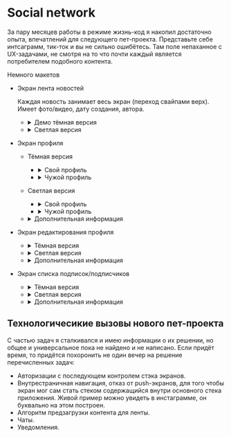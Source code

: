 # Social network

 За пару месяцев работы в режиме жизнь-код я накопил достаточно опыта, впечатлений для следующего 
 пет-проекта. Представьте себе интсаграмм, тик-ток и вы не сильно ошибётесь. Там поле непаханное с 
 UX-задачами, не смотря на то что почти каждый является потребителем подобного контента. 

 Немного макетов
 - Экран лента новостей
   
   Каждая новость занимает весь экран (переход свайпами верх). Имеет
   фото/видео, дату создания, автора. 

    - <details>
        <summary>Демо тёмная версия</summary>
     
         ![FlowDark1][FlowDark1]
         
         ![FlowDark2][FlowDark2]
         
         ![FlowDark3][FlowDark3]
         
         ![FlowDark4][FlowDark4]
         
         ![FlowDark5][FlowDark5]
         
         ![FlowDark6][FlowDark6]
         
         ![FlowDark7][FlowDark7]
         
         ![FlowDark8][FlowDark8]
         
         ![FlowDark9][FlowDark9]
         
         ![FlowDark10][FlowDark10]
         
         ![FlowDark11][FlowDark11]
         
         ![FlowDark12][FlowDark12]
         
         ![FlowDark12][FlowDarkAlt13]
         
         ![FlowDark12][FlowDarkAlt14]  
         
    </details>
    
    - <details>
       <summary>Светлая версия</summary>
       
         ![FlowLight1][FlowLight1]     
           
         ![FlowLight2][FlowLight2]   
              
         ![FlowLight3][FlowLight3]     
           
         ![FlowLight4][FlowLight4]   
             
         ![FlowLight5][FlowLight5]   
             
         ![FlowLight6][FlowLight6]  
              
         ![FlowLight7][FlowLight7]    
            
         ![FlowLight8][FlowLight8]    
            
         ![FlowLight9][FlowLight9]     
           
         ![FlowLight10][FlowLight10]   
             
         ![FlowLight10][FlowLight11]   
             
         ![FlowLight11][FlowLightAlt12]  
         
         ![FlowLight12][FlowLightAlt13]  
    </details>   

 
 - Экран профиля
 
    - Тёмная версия
       
        - <details>
           <summary>Свой профиль</summary>
             
            ![ProfileDark1][ProfileDarkOwn]
          
            ![ProfileDark2][ProfileDarkOwn2]
      
       </details>
      
        - <details>
           <summary>Чужой профиль</summary>
             
            ![ProfileDark3][ProfileDarkOther]
              
            ![ProfileDark4][ProfileDarkOther2]
        </details>  
     
    - Светлая версия
      
       - <details>
           <summary>Свой профиль</summary>
             
            ![ProfileLight1][ProfileLightOwn]
              
            ![ProfileLight2][ProfileLightOwn2]
       </details> 
      
      - <details>
          <summary>Чужой профиль</summary>
          
          ![ProfileLight3][ProfileLightOther]
          
          ![ProfileLight4][ProfileLightOther2]
      </details> 
       
   - <details>
     <summary>Дополнительная информация</summary>
      
       Скролируемый экран, имеющий разные виды и поведенияв зависимости от типа 
       пользователяи (мой и чужой профиль) и поведение от наличии авторизации. Неавторизованные 
       пользователи при совершении действий требующих авторизации открывают экран авторизации.  
       Свой экран профиля содержал следующее: 
       - Автарку.
       - Текущее местоположение
          - Неавторизованный пользователь видит вымышленное местонахождение пользователя.
          - В своём профиле пользователь видит город, страну где он находится.
          - В чужом профиле город чужого пользователя и расстояние между своим пользователем и 
          просматриваемым пользователе.
       - Подарки.  В моём понимании это сообщение в чате с пользователем оформленные особенным образом.
       Эти сообщение отличаются рядом дополнительных настроек, например: цвет фона, звук при открытии подарка, 
       тема сообщения(совокупность тематических преднастроек). Если есть подарки, то иконка 
       показывается иначе нет. При клике на происходит переход на экран со списком подарков.
       - Кол-во подписок, подписчиков - кликабельны и ведут на на соответствующие страницы списки
       - В своём профиле есть бургер меню для вызова диалогового окна для выбора следующей страницы.
        Отсюда пользователь точно сможет попасть на страницу редактирования профиля пользователя, 
        также другие настройки придётся прятать тут.
       - Посты пользователя с подгрузкой по скролу. 
      </details>  

  
  - Экран редактирования профиля
    
    - <details>
      <summary>Тёмная версия</summary>
         
         ![][]
    </details>  
    
    - <details>
      <summary>Светлая версия</summary>
         
       ![][]
    </details> 
    
    - <details>
      <summary>Дополнительная информация</summary>
        
       Стандартный экран редактирования. Аватар кликабелен и вызывает диалоговое окно с выбором источника аватрки.
       Текстовые поля выполнены в стиле материал, с автовалидацией.
    </details>  

 - Экран списка подписок/подписчиков
     
    - <details>
      <summary>Тёмная версия</summary>
          
        ![][]
     </details>  
     
     - <details>
        <summary>Светлая версия</summary>
          
        ![][]
     </details> 
     
     - <details>
          <summary>Дополнительная информация</summary>
         
        Список с пагинацией по скролу. Неавторизованные пользователи при нажатии на кнопку подписатсья переходят на 
        экран авторизации. Тап по аватару переводит на профиль пользователя.
     </details>  
 
  ## Технологичесикие вызовы нового пет-проекта
  С частью задач я сталкивался и имею информации о их решении, но общее и универсальное пока не 
  найдено и не написано. Если придёт время, то придётся похоронить не один вечер на решение 
  перечисленных задач:
  - Авторизации с последующем контролем стэка экранов.
  - Внутрестраничная навигация, отказ от push-экранов, для того чтобы экран мог сам стать стеком 
  содержащийся внутри основного стека приложения. Живой пример можно увидеть в инстаграмме, он
   буквально на этом построен.
  - Алгоритм предзагрузки контента для ленты.
  - Чаты.
  - Уведомления.

[FlowDark1]:<https://github.com/iebrosalin/mobile/blob/master/readme/flutter/social_network/unpublish/dark/flow/main/flow_1.png>
[FlowDark2]:<https://github.com/iebrosalin/mobile/blob/master/readme/flutter/social_network/unpublish/dark/flow/main/flow_2.png>
[FlowDark3]:<https://github.com/iebrosalin/mobile/blob/master/readme/flutter/social_network/unpublish/dark/flow/main/flow_3.png>
[FlowDark4]:<https://github.com/iebrosalin/mobile/blob/master/readme/flutter/social_network/unpublish/dark/flow/main/flow_4.png>
[FlowDark5]:<https://github.com/iebrosalin/mobile/blob/master/readme/flutter/social_network/unpublish/dark/flow/main/flow_5.png>
[FlowDark6]:<https://github.com/iebrosalin/mobile/blob/master/readme/flutter/social_network/unpublish/dark/flow/main/flow_6.png>
[FlowDark7]:<https://github.com/iebrosalin/mobile/blob/master/readme/flutter/social_network/unpublish/dark/flow/main/flow_7.png>
[FlowDark8]:<https://github.com/iebrosalin/mobile/blob/master/readme/flutter/social_network/unpublish/dark/flow/main/flow_8.png>
[FlowDark9]:<https://github.com/iebrosalin/mobile/blob/master/readme/flutter/social_network/unpublish/dark/flow/main/flow_9.png>
[FlowDark10]:<https://github.com/iebrosalin/mobile/blob/master/readme/flutter/social_network/unpublish/dark/flow/main/flow_10.png>
[FlowDark11]:<https://github.com/iebrosalin/mobile/blob/master/readme/flutter/social_network/unpublish/dark/flow/main/flow_11.png>
[FlowDark12]:<https://github.com/iebrosalin/mobile/blob/master/readme/flutter/social_network/unpublish/dark/flow/main/flow_12.png>

[FlowDarkAlt13]:<https://github.com/iebrosalin/mobile/blob/master/readme/flutter/social_network/unpublish/dark/flow/alt/flow_13.png>
[FlowDarkAlt14]:<https://github.com/iebrosalin/mobile/blob/master/readme/flutter/social_network/unpublish/dark/flow/alt/flow_14.png>

[FlowLight1]:<https://github.com/iebrosalin/mobile/blob/master/readme/flutter/social_network/unpublish/light/flow/main/flow_1.png>
[FlowLight2]:<https://github.com/iebrosalin/mobile/blob/master/readme/flutter/social_network/unpublish/light/flow/main/flow_2.png>
[FlowLight3]:<https://github.com/iebrosalin/mobile/blob/master/readme/flutter/social_network/unpublish/light/flow/main/flow_3.png>
[FlowLight4]:<https://github.com/iebrosalin/mobile/blob/master/readme/flutter/social_network/unpublish/light/flow/main/flow_4.png>
[FlowLight5]:<https://github.com/iebrosalin/mobile/blob/master/readme/flutter/social_network/unpublish/light/flow/main/flow_5.png>
[FlowLight6]:<https://github.com/iebrosalin/mobile/blob/master/readme/flutter/social_network/unpublish/light/flow/main/flow_6.png>
[FlowLight7]:<https://github.com/iebrosalin/mobile/blob/master/readme/flutter/social_network/unpublish/light/flow/main/flow_7.png>
[FlowLight8]:<https://github.com/iebrosalin/mobile/blob/master/readme/flutter/social_network/unpublish/light/flow/main/flow_8.png>
[FlowLight9]:<https://github.com/iebrosalin/mobile/blob/master/readme/flutter/social_network/unpublish/light/flow/main/flow_9.png>
[FlowLight10]:<https://github.com/iebrosalin/mobile/blob/master/readme/flutter/social_network/unpublish/light/flow/main/flow_10.png>
[FlowLight11]:<https://github.com/iebrosalin/mobile/blob/master/readme/flutter/social_network/unpublish/light/flow/main/flow_11.png>
     
[FlowLightAlt12]:<https://github.com/iebrosalin/mobile/blob/master/readme/flutter/social_network/unpublish/light/flow/alt/flow_12.png>
[FlowLightAlt13]:<https://github.com/iebrosalin/mobile/blob/master/readme/flutter/social_network/unpublish/light/flow/alt/flow_13.png>

[ProfileDarkOwn]:<https://github.com/iebrosalin/mobile/blob/master/readme/flutter/social_network/unpublish/dark/profile/light/own.png>
[ProfileDarkOwn2]:<https://github.com/iebrosalin/mobile/blob/master/readme/flutter/social_network/unpublish/dark/profile/dark/own.png>
[ProfileDarkOther]:<https://github.com/iebrosalin/mobile/blob/master/readme/flutter/social_network/unpublish/dark/profile/dark/other.png>
[ProfileDarkOther2]:<https://github.com/iebrosalin/mobile/blob/master/readme/flutter/social_network/unpublish/dark/profile/light/other.png>

[ProfileLightOwn]:<https://github.com/iebrosalin/mobile/blob/master/readme/flutter/social_network/unpublish/light/profile/light/own.png>
[ProfileLightOwn]:<https://github.com/iebrosalin/mobile/blob/master/readme/flutter/social_network/unpublish/light/profile/own.png>
[ProfileLightOther]:<https://github.com/iebrosalin/mobile/blob/master/readme/flutter/social_network/unpublish/light/profile/other.png>
[ProfileLightOther2]:<https://github.com/iebrosalin/mobile/blob/master/readme/flutter/social_network/unpublish/light/profile/light/other.png>